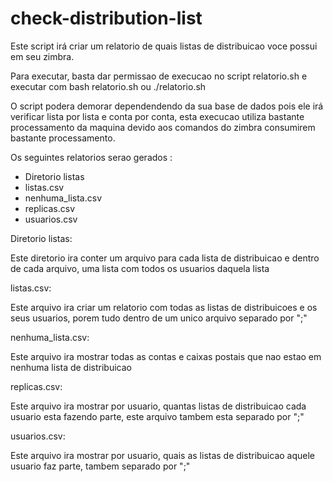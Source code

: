 # check-distribution-list
Este script irá criar um relatorio de quais listas de distribuicao voce possui em seu zimbra. 

Para executar, basta dar permissao de execucao no script relatorio.sh e executar com bash relatorio.sh ou ./relatorio.sh 

O script podera demorar dependendendo da sua base de dados pois ele irá verificar lista por lista e conta por conta, esta execucao utiliza bastante processamento da maquina devido aos comandos do zimbra consumirem bastante processamento. 

Os seguintes relatorios serao gerados : 

- Diretorio listas
- listas.csv 
- nenhuma_lista.csv
- replicas.csv
- usuarios.csv

Diretorio listas: 

Este diretorio ira conter um arquivo para cada lista de distribuicao e dentro de cada arquivo, uma lista com todos os usuarios daquela lista

listas.csv:

Este arquivo ira criar um relatorio com todas as listas de distribuicoes e os seus usuarios, porem tudo dentro de um unico arquivo separado por ";"

nenhuma_lista.csv:

Este arquivo ira mostrar todas as contas e caixas postais que nao estao em nenhuma lista de distribuicao

replicas.csv:

Este arquivo ira mostrar por usuario, quantas listas de distribuicao cada usuario esta fazendo parte, este arquivo tambem esta separado por ";"

usuarios.csv:

Este arquivo ira mostrar por usuario, quais as listas de distribuicao aquele usuario faz parte, tambem separado por ";"
